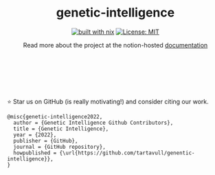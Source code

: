 <div align="center">

# genetic-intelligence

[![built with nix](https://img.shields.io/badge/built%20with-nix-blue)](https://builtwithnix.org)
[![License: MIT](https://img.shields.io/badge/License-MIT-yellow.svg)](https://opensource.org/licenses/MIT)  

Read more about the project at the notion-hosted [documentation](https://tartavull.notion.site/Genetic-Intelligence-f5e7441404024efcb76fd01dd703c196)

<div align="left">
<br>
<br>
<br>
<br>
<br>

:star: Star us on GitHub (is really motivating!) and consider citing our work.
```
@misc{genetic-intelligence2022,
  author = {Genetic Intelligence Github Contributors},
  title = {Genetic Intelligence},
  year = {2022},
  publisher = {GitHub},
  journal = {GitHub repository},
  howpublished = {\url{https://github.com/tartavull/genentic-intelligence}},
}
```
